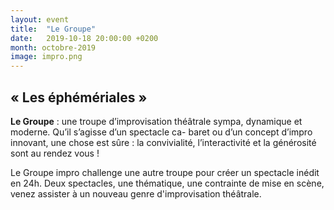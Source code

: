 ```yaml
---
layout: event
title:  "Le Groupe"
date:   2019-10-18 20:00:00 +0200
month: octobre-2019
image: impro.png
---
```


## « Les éphémériales »

**Le Groupe** : une troupe d’improvisation théâtrale sympa, dynamique et moderne. Qu’il s’agisse d’un spectacle ca- baret ou d’un concept d’impro innovant, une chose est sûre : la convivialité, l’interactivité et la générosité sont au rendez vous !

Le Groupe impro challenge une autre troupe pour créer un spectacle inédit en 24h. Deux spectacles, une thématique, une contrainte de mise en scène, venez assister à un nouveau genre d'improvisation théâtrale.
